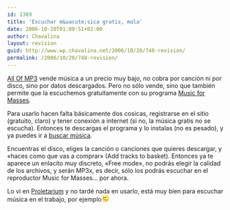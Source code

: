 ```yaml
---
id: 1369
title: 'Escuchar m&uacute;sica gratis, mola'
date: 2006-10-20T01:09:51+02:00
author: Chavalina
layout: revision
guid: http://www.wp.chavalina.net/2006/10/20/748-revision/
permalink: /2006/10/20/748-revision/
---
```

<a href="http://www.allofmp3.com/" target="_blank">All Of MP3</a> vende m&uacute;sica a un precio muy bajo, no cobra por canción ni por disco, sino por datos descargados. Pero no sólo vende, sino que también permite que la escuchemos gratuitamente con su programa <a href="http://music.allofmp3.com/info/musicformasses.shtml" target="_blank">Music for Masses</a>.

Para usarlo hacen falta básicamente dos cosicas, registrarse en el sitio (gratuito, claro) y tener conexión a internet (si no, la m&uacute;sica gratis no se escucha). Entonces te descargas el programa y lo instalas (no es pesado), y ya puedes ir a <a href="http://music.allofmp3.com/added.shtml?date=today&#038;vol=1" target="_blank">buscar m&uacute;sica</a>.

Encuentras el disco, eliges la canción o canciones que quieres descargar, y «haces como que vas a comprar» (Add tracks to basket). Entonces ya te aparece un enlacito muy discreto, «Free mode», no podrás elegir la calidad de los archivos, y serán MP3x, es decir, sólo los podrás escuchar en el reproductor Music for Masses… por ahora.

Lo vi en <a href="http://proletarium.org/2006/10/19/musica-para-las-masas/" target="_blank">Proletarium</a> y no tardé nada en usarlo, está muy bien para escuchar m&uacute;sica en el trabajo, por ejemplo![emo](/imagenes/emoticonos/guino.gif)